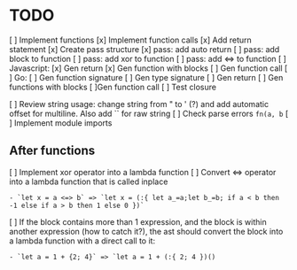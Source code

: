 # TODO

[ ] Implement functions
  [x] Implement function calls
  [x] Add return statement
  [x] Create pass structure
  [x] pass: add auto return
  [ ] pass: add block to function
  [ ] pass: add xor to function
  [ ] pass: add <=> to function
  [ ] Javascript:
    [x] Gen return
    [x] Gen function with blocks
    [ ] Gen function call
  [ ] Go:
    [ ] Gen function signature
    [ ] Gen type signature
    [ ] Gen return
    [ ] Gen functions with blocks
    [ ]Gen function call
  [ ] Test closure

[ ] Review string usage: change string from " to ' (?) and add automatic offset for multiline. Also add `` for raw string
[ ] Check parse errors `fn(a, b`
[ ] Implement module imports

## After functions

[ ] Implement xor operator into a lambda function
[ ] Convert <=> operator into a lambda function that is called inplace

    - `let x = a <=> b` => `let x = (:{ let a_=a;let b_=b; if a < b then -1 else if a > b then 1 else 0 })`

[ ] If the block contains more than 1 expression, and the block is within another expression (how to catch it?), the ast should convert the block into a lambda function with a direct call to it:

    - `let a = 1 + {2; 4}` => `let a = 1 + (:{ 2; 4 })() 

